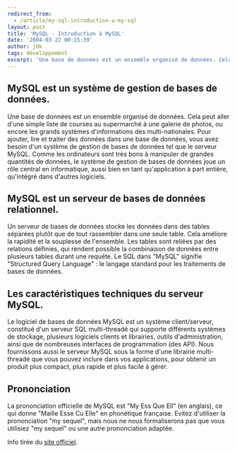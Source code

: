 ```yaml
---
redirect_from:
  - /article/my-sql-introduction-a-my-sql
layout: post
title: 'MySQL - Introduction à MySQL'
date: '2004-03-22 00:15:39'
author: j0k
tags: développement
excerpt: 'Une base de données est un ensemble organisé de données. Cela peut aller d''une simple liste de courses au supermarché à une galerie de photos, ou encore les grands systèmes d''informations des multi-nationales.'
---
```


## **MySQL est un système de gestion de bases de données.**

Une base de données est un ensemble organisé de données. Cela peut aller d'une simple liste de courses au supermarché à une galerie de photos, ou encore les grands systèmes d'informations des multi-nationales. Pour ajouter, lire et traiter des données dans une base de données, vous avez besoin d'un système de gestion de bases de données tel que le serveur MySQL. Comme les ordinateurs sont très bons à manipuler de grandes quantités de données, le système de gestion de bases de données joue un rôle central en informatique, aussi bien en tant qu'application à part entière, qu'intégré dans d'autres logiciels.

## **MySQL est un serveur de bases de données relationnel.**

 Un serveur de bases de données stocke les données dans des tables séparées plutôt que de tout rassembler dans une seule table. Cela améliore la rapidité et la souplesse de l'ensemble. Les tables sont reliées par des relations définies, qui rendent possible la combinaison de données entre plusieurs tables durant une requête. Le SQL dans "MySQL" signifie "Structured Query Language" : le langage standard pour les traitements de bases de données.

## **Les caractéristiques techniques du serveur MySQL.**

 Le logiciel de bases de données MySQL est un système client/serveur, constitué d'un serveur SQL multi-threadé qui supporte différents systèmes de stockage, plusieurs logiciels clients et librairies, outils d'administration, ainsi que de nombreuses interfaces de programmation (des API). Nous fournissons aussi le serveur MySQL sous la forme d'une librairie multi-threadé que vous pouvez inclure dans vos applications, pour obtenir un produit plus compact, plus rapide et plus facile à gérer.

## **Prononciation**

 La prononciation officielle de MySQL est "My Ess Que Ell" (en anglais), ce qui donne "Maille Esse Cu Elle" en phonétique française. Evitez d'utiliser la prononciation "my sequel", mais nous ne nous formaliserons pas que vous utilisiez "my sequel" ou une autre prononciation adaptée.

  Info tirée du [site officiel](http://www.mysql.com/).
